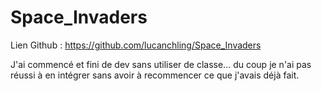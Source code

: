 # Space_Invaders

Lien Github : https://github.com/lucanchling/Space_Invaders

J'ai commencé et fini de dev sans utiliser de classe... du coup je n'ai pas réussi à en intégrer sans avoir à recommencer ce que j'avais déjà fait.